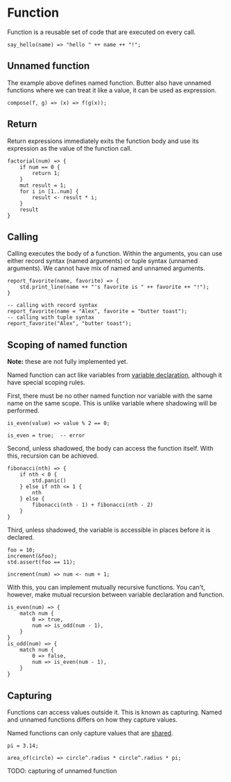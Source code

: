 # Function

Function is a reusable set of code that are executed on every call.

```butter
say_hello(name) => "hello " ++ name ++ "!";
```

## Unnamed function

The example above defines named function. Butter also have unnamed functions where we can treat it like a value, it can be used as expression.

```butter
compose(f, g) => (x) => f(g(x));
```

## Return

Return expressions immediately exits the function body and use its expression as the value of the function call.

```butter
factorial(num) => {
    if num == 0 {
        return 1;
    }
    mut result = 1;
    for i in [1..num] {
        result <- result * i;
    }
    result
}
```

## Calling

Calling executes the body of a function. Within the arguments, you can use either record syntax (named arguments) or tuple syntax (unnamed arguments). We cannot have mix of named and unnamed arguments.

```butter
report_favorite(name, favorite) => {
    std.print_line(name ++ "'s favorite is " ++ favorite ++ "!");
}

-- calling with record syntax
report_favorite(name = "Alex", favorite = "butter toast");
-- calling with tuple syntax
report_favorite("Alex", "butter toast");
```

## Scoping of named function

**Note:** these are not fully implemented yet.

Named function can act like variables from [variable declaration], although it have special scoping rules.

[variable declaration]: ./variable_declaration.md

First, there must be no other named function nor variable with the same name on the same scope. This is unlike variable where shadowing will be performed.

```butter
is_even(value) => value % 2 == 0;

is_even = true;  -- error
```

Second, unless shadowed, the body can access the function itself. With this, recursion can be achieved.

```butter
fibonacci(nth) => {
    if nth < 0 {
        std.panic()
    } else if nth <= 1 {
        nth
    } else {
        fibonacci(nth - 1) + fibonacci(nth - 2)
    }
}
```

Third, unless shadowed, the variable is accessible in places before it is declared.

```butter
foo = 10;
increment(&foo);
std.assert(foo == 11);

increment(num) => num <- num + 1;
```

With this, you can implement mutually recursive functions. You can't, however, make mutual recursion between variable declaration and function.

```butter
is_even(num) => {
    match num {
        0 => true,
        num => is_odd(num - 1),
    }
}
is_odd(num) => {
    match num {
        0 => false,
        num => is_even(num - 1),
    }
}
```

## Capturing

Functions can access values outside it. This is known as capturing. Named and unnamed functions differs on how they capture values.

Named functions can only capture values that are [shared].

[shared]: ./share.md

```butter
pi = 3.14;

area_of(circle) => circle^.radius * circle^.radius * pi;
```

TODO: capturing of unnamed function
